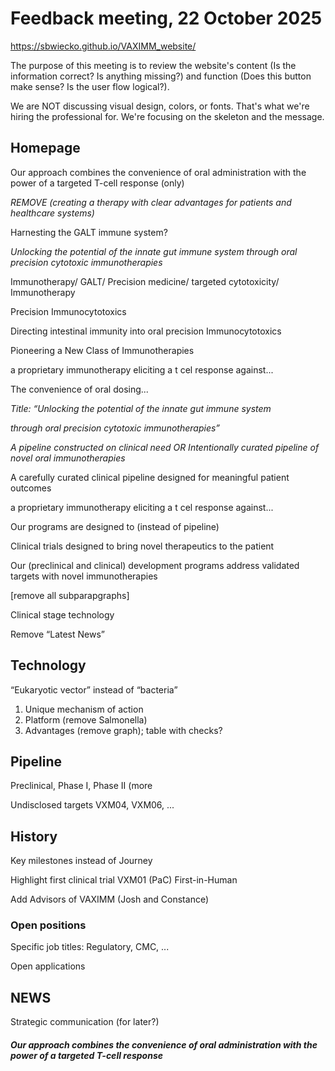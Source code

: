 # Feedback meeting, 22 October 2025

<https://sbwiecko.github.io/VAXIMM_website/>

The purpose of this meeting is to review the website's content (Is the information correct? Is anything missing?) and function (Does this button make sense? Is the user flow logical?).

We are NOT discussing visual design, colors, or fonts. That's what we're hiring the professional for. We're focusing on the skeleton and the message.

## Homepage

Our approach combines the convenience of oral administration with the power of a targeted T-cell response (only)

*REMOVE (creating a therapy with clear advantages for patients and healthcare systems)*

Harnesting the GALT immune system?

*Unlocking the potential of the innate gut immune system* *through oral precision cytotoxic immunotherapies*

Immunotherapy/ GALT/ Precision medicine/ targeted cytotoxicity/ Immunotherapy

Precision Immunocytotoxics

Directing intestinal immunity into oral precision Immunocytotoxics

Pioneering a New Class of Immunotherapies

a proprietary immunotherapy eliciting a t cel response against...

The convenience of oral dosing...

*Title: “Unlocking the potential of the innate gut immune system*

*through oral precision cytotoxic immunotherapies”*

*A pipeline constructed on clinical need OR Intentionally curated pipeline of novel oral immunotherapies*

A carefully curated clinical pipeline designed for meaningful patient outcomes

a proprietary immunotherapy eliciting a t cel response against...

Our programs are designed to (instead of pipeline)

Clinical trials designed to bring novel therapeutics to the patient

Our (preclinical and clinical) development programs address validated targets with novel immunotherapies

[remove all subparapgraphs]

Clinical stage technology

Remove “Latest News”

## Technology

“Eukaryotic vector” instead of “bacteria”

1. Unique mechanism of action
2. Platform (remove Salmonella)
3. Advantages (remove graph); table with checks?

## Pipeline

Preclinical, Phase I, Phase II (more

Undisclosed targets VXM04, VXM06, ...

## History

Key milestones instead of Journey

Highlight first clinical trial VXM01 (PaC) First-in-Human

Add Advisors of VAXIMM (Josh and Constance)

### Open positions

Specific job titles: Regulatory, CMC, ...

Open applications

## NEWS

Strategic communication (for later?)

##### Our approach combines the convenience of oral administration with the power of a targeted T-cell response
